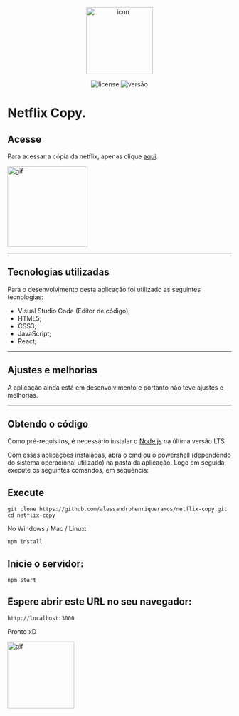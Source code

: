 <p align="center">
    <img src="https://icons.iconarchive.com/icons/papirus-team/papirus-apps/128/netflix-icon.png" alt="icon" height="150px">
</p>

<p align="center">
    <img src="https://img.shields.io/github/license/mashape/apistatus.svg" alt="license"/>
    <img src="https://img.shields.io/badge/version-1.0-red" alt="versão">
</p>

# Netflix Copy.

## Acesse

Para acessar a cópia da netflix, apenas clique [aqui](https://netflixcopy.vercel.app/).

<img src="https://media.giphy.com/media/LnuOPA23FxnCoW7RBI/giphy.gif" alt="gif" height="180px" >

---

## Tecnologias utilizadas

Para o desenvolvimento desta aplicação foi utilizado as seguintes tecnologias:

* Visual Studio Code (Editor de código);
* HTML5;
* CSS3;
* JavaScript; 
* React;

---

## Ajustes e melhorias

A aplicação ainda está em desenvolvimento e portanto não teve ajustes e melhorias.

---

## Obtendo o código

Como pré-requisitos, é necessário instalar o [Node.js](https://nodejs.org/pt-br/download/) na última versão LTS.

Com essas aplicações instaladas, abra o cmd ou o powershell (dependendo do sistema operacional utilizado) na pasta da aplicação. Logo em seguida, execute os seguintes comandos, em sequência:

## Execute
```
git clone https://github.com/alessandrohenriqueramos/netflix-copy.git
cd netflix-copy
```
No Windows / Mac / Linux:
```
npm install
```

## Inicie o servidor:
```
npm start
```

## Espere abrir este URL no seu navegador:
```
http://localhost:3000
```

Pronto xD

<img src="https://media.giphy.com/media/AFdcYElkoNAUE/giphy.gif" alt="gif" height="150px" >